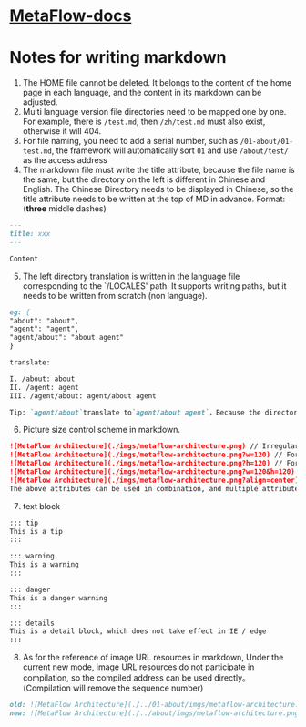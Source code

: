 # [MetaFlow-docs](https://deepflow.yunshan.net/metaflow-docs/)

# Notes for writing markdown

1. The HOME file cannot be deleted. It belongs to the content of the home page in each language, and the content in its markdown can be adjusted.
2. Multi language version file directories need to be mapped one by one. For example, there is `/test.md`, then `/zh/test.md` must also exist, otherwise it will 404.
3. For file naming, you need to add a serial number, such as `/01-about/01-test.md`, the framework will automatically sort `01` and use `/about/test/` as the access address
4. The markdown file must write the title attribute, because the file name is the same, but the directory on the left is different in Chinese and English. The Chinese Directory needs to be displayed in Chinese, so the title attribute needs to be written at the top of MD in advance. Format: (**three** middle dashes)

```md
---
title: xxx
---

Content
```

5. The left directory translation is written in the language file corresponding to the `/LOCALES' path. It supports writing paths, but it needs to be written from scratch (non language).

```md
eg: {
"about": "about",
"agent": "agent",
"agent/about": "about agent"
}

translate:

I. /about: about
II. /agent: agent
III. /agent/about: agent/about agent

Tip: `agent/about`translate to`agent/about agent`，Because the directory structure needs to be preserved。
```

6. Picture size control scheme in markdown.

```md
![MetaFlow Architecture](./imgs/metaflow-architecture.png) // Irregular, adaptive in width and height
![MetaFlow Architecture](./imgs/metaflow-architecture.png?w=120) // For a picture with a width of 120, the height changes with scale
![MetaFlow Architecture](./imgs/metaflow-architecture.png?h=120) // For a picture with a height of 120, the width changes with scale
![MetaFlow Architecture](./imgs/metaflow-architecture.png?w=120&h=120) // For pictures with width and height of 120, the proportion is written dead (not recommended)
![MetaFlow Architecture](./imgs/metaflow-architecture.png?align=center) // The values of image alignment are center, left and right respectively. Default left
The above attributes can be used in combination, and multiple attributes can be spliced with `&'
```

7. text block

```md
::: tip
This is a tip
:::

::: warning
This is a warning
:::

::: danger
This is a danger warning
:::

::: details
This is a detail block, which does not take effect in IE / edge
:::
```

8. As for the reference of image URL resources in markdown, Under the current new mode, image URL resources do not participate in compilation, so the compiled address can be used directly。(Compilation will remove the sequence number)

```md
old: ![MetaFlow Architecture](./../01-about/imgs/metaflow-architecture.png)
new: ![MetaFlow Architecture](./../about/imgs/metaflow-architecture.png)
```
